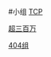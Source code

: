 #小组
[TCP](https://github.com/seed2013/comnet2015/tree/master/ch3/tcp)

[超三百万](https://github.com/seed2013/comnet2015/tree/master/ch3/超三百万)

[404组](https://github.com/seed2013/comnet2015/tree/master/ch3/404组)
